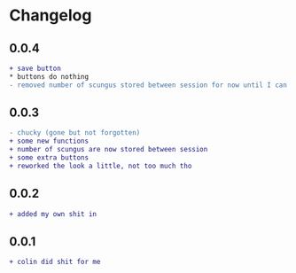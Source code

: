 # Changelog

## 0.0.4

```diff
+ save button
* buttons do nothing
- removed number of scungus stored between session for now until I can get the save/load/reset working
```

## 0.0.3

```diff
- chucky (gone but not forgotten)
+ some new functions
+ number of scungus are now stored between session
+ some extra buttons
+ reworked the look a little, not too much tho
```

## 0.0.2

```diff
+ added my own shit in
```

## 0.0.1

```diff
+ colin did shit for me
```
